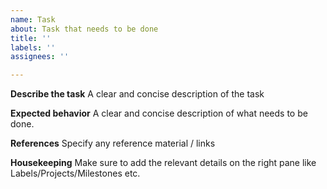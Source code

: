 ```yaml
---
name: Task
about: Task that needs to be done
title: ''
labels: ''
assignees: ''

---
```


**Describe the task**
A clear and concise description of the task


**Expected behavior**
A clear and concise description of what needs to be done.


**References**
Specify any reference material / links

**Housekeeping**
Make sure to add the relevant details on the right pane like Labels/Projects/Milestones etc.
